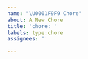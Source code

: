 ```yaml
---
name: "\U0001F9F9 Chore"
about: A New Chore
title: 'chore: '
labels: type:chore
assignees: ''

---
```



